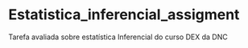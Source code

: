 # Estatistica_inferencial_assigment
Tarefa avaliada sobre estatística Inferencial do curso DEX da DNC
